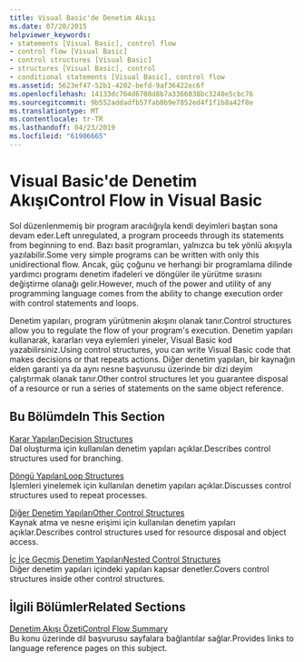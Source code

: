 ```yaml
---
title: Visual Basic'de Denetim Akışı
ms.date: 07/20/2015
helpviewer_keywords:
- statements [Visual Basic], control flow
- control flow [Visual Basic]
- control structures [Visual Basic]
- structures [Visual Basic], control
- conditional statements [Visual Basic], control flow
ms.assetid: 5623ef47-52b1-4202-befd-9af36422ec6f
ms.openlocfilehash: 14133dc764d6708d8b7a3366038bc3240e5cbc76
ms.sourcegitcommit: 9b552addadfb57fab0b9e7852ed4f1f1b8a42f8e
ms.translationtype: MT
ms.contentlocale: tr-TR
ms.lasthandoff: 04/23/2019
ms.locfileid: "61906665"
---
```

# <a name="control-flow-in-visual-basic"></a><span data-ttu-id="3a4bc-102">Visual Basic'de Denetim Akışı</span><span class="sxs-lookup"><span data-stu-id="3a4bc-102">Control Flow in Visual Basic</span></span>
<span data-ttu-id="3a4bc-103">Sol düzenlenmemiş bir program aracılığıyla kendi deyimleri baştan sona devam eder.</span><span class="sxs-lookup"><span data-stu-id="3a4bc-103">Left unregulated, a program proceeds through its statements from beginning to end.</span></span> <span data-ttu-id="3a4bc-104">Bazı basit programları, yalnızca bu tek yönlü akışıyla yazılabilir.</span><span class="sxs-lookup"><span data-stu-id="3a4bc-104">Some very simple programs can be written with only this unidirectional flow.</span></span> <span data-ttu-id="3a4bc-105">Ancak, güç çoğunu ve herhangi bir programlama dilinde yardımcı programı denetim ifadeleri ve döngüler ile yürütme sırasını değiştirme olanağı gelir.</span><span class="sxs-lookup"><span data-stu-id="3a4bc-105">However, much of the power and utility of any programming language comes from the ability to change execution order with control statements and loops.</span></span>  
  
 <span data-ttu-id="3a4bc-106">Denetim yapıları, program yürütmenin akışını olanak tanır.</span><span class="sxs-lookup"><span data-stu-id="3a4bc-106">Control structures allow you to regulate the flow of your program's execution.</span></span> <span data-ttu-id="3a4bc-107">Denetim yapıları kullanarak, kararları veya eylemleri yineler, Visual Basic kod yazabilirsiniz.</span><span class="sxs-lookup"><span data-stu-id="3a4bc-107">Using control structures, you can write Visual Basic code that makes decisions or that repeats actions.</span></span> <span data-ttu-id="3a4bc-108">Diğer denetim yapıları, bir kaynağın elden garanti ya da aynı nesne başvurusu üzerinde bir dizi deyim çalıştırmak olanak tanır.</span><span class="sxs-lookup"><span data-stu-id="3a4bc-108">Other control structures let you guarantee disposal of a resource or run a series of statements on the same object reference.</span></span>  
  
## <a name="in-this-section"></a><span data-ttu-id="3a4bc-109">Bu Bölümde</span><span class="sxs-lookup"><span data-stu-id="3a4bc-109">In This Section</span></span>  
 [<span data-ttu-id="3a4bc-110">Karar Yapıları</span><span class="sxs-lookup"><span data-stu-id="3a4bc-110">Decision Structures</span></span>](../../../../visual-basic/programming-guide/language-features/control-flow/decision-structures.md)  
 <span data-ttu-id="3a4bc-111">Dal oluşturma için kullanılan denetim yapıları açıklar.</span><span class="sxs-lookup"><span data-stu-id="3a4bc-111">Describes control structures used for branching.</span></span>  
  
 [<span data-ttu-id="3a4bc-112">Döngü Yapıları</span><span class="sxs-lookup"><span data-stu-id="3a4bc-112">Loop Structures</span></span>](../../../../visual-basic/programming-guide/language-features/control-flow/loop-structures.md)  
 <span data-ttu-id="3a4bc-113">İşlemleri yinelemek için kullanılan denetim yapıları açıklar.</span><span class="sxs-lookup"><span data-stu-id="3a4bc-113">Discusses control structures used to repeat processes.</span></span>  
  
 [<span data-ttu-id="3a4bc-114">Diğer Denetim Yapıları</span><span class="sxs-lookup"><span data-stu-id="3a4bc-114">Other Control Structures</span></span>](../../../../visual-basic/programming-guide/language-features/control-flow/other-control-structures.md)  
 <span data-ttu-id="3a4bc-115">Kaynak atma ve nesne erişimi için kullanılan denetim yapıları açıklar.</span><span class="sxs-lookup"><span data-stu-id="3a4bc-115">Describes control structures used for resource disposal and object access.</span></span>  
  
 [<span data-ttu-id="3a4bc-116">İç İçe Geçmiş Denetim Yapıları</span><span class="sxs-lookup"><span data-stu-id="3a4bc-116">Nested Control Structures</span></span>](../../../../visual-basic/programming-guide/language-features/control-flow/nested-control-structures.md)  
 <span data-ttu-id="3a4bc-117">Diğer denetim yapıları içindeki yapıları kapsar denetler.</span><span class="sxs-lookup"><span data-stu-id="3a4bc-117">Covers control structures inside other control structures.</span></span>  
  
## <a name="related-sections"></a><span data-ttu-id="3a4bc-118">İlgili Bölümler</span><span class="sxs-lookup"><span data-stu-id="3a4bc-118">Related Sections</span></span>  
 [<span data-ttu-id="3a4bc-119">Denetim Akışı Özeti</span><span class="sxs-lookup"><span data-stu-id="3a4bc-119">Control Flow Summary</span></span>](../../../../visual-basic/language-reference/keywords/control-flow-summary.md)  
 <span data-ttu-id="3a4bc-120">Bu konu üzerinde dil başvurusu sayfalara bağlantılar sağlar.</span><span class="sxs-lookup"><span data-stu-id="3a4bc-120">Provides links to language reference pages on this subject.</span></span>
